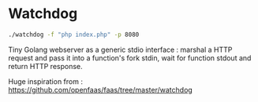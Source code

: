 # Watchdog

```bash
./watchdog -f "php index.php" -p 8080
```

Tiny Golang webserver as a generic stdio interface : marshal a HTTP request and pass it into a function's fork stdin, wait for function stdout and return HTTP response.

Huge inspiration from : https://github.com/openfaas/faas/tree/master/watchdog
